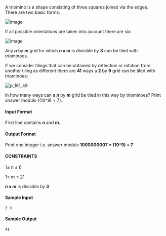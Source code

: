A triomino is a shape consisting of three squares joined via the edges. There are two basic forms:

![image](https://user-images.githubusercontent.com/28304175/47215436-0ae82380-d3bf-11e8-9945-38c2fc41879a.png)

If all possible orientations are taken into account there are six:

![image](https://user-images.githubusercontent.com/28304175/47215451-1cc9c680-d3bf-11e8-9540-f22fa3f3b4cc.png)

Any <b><i>n</i></b> by <b><i>m</i></b> grid for which <b><i>n</i> x <i>m</i></b> is divisible by <b>3</b> can be tiled with triominoes.

If we consider tilings that can be obtained by reflection or rotation from another tiling as different there are <b>41</b> ways a <b>2</b> by <b>9</b> grid can be tiled with triominoes:

![p_161_k9](https://user-images.githubusercontent.com/28304175/47215712-0e2fdf00-d3c0-11e8-804c-6b49947cc4dc.gif)

In how many ways can a  <b><i>n</i></b> by <b><i>m</i></b> grid be tiled in this way by triominoes? 
Print answer modulo ((10^9) + 7).


#### Input Format

First line contains <b><i>n</i></b> and <b><i>m</i></b>.


#### Output Format

Print one integer i.e. answer modulo <b>1000000007 = (10^9) + 7</b>

#### CONSTRAINTS
1≤ n ≤ 6

1≤ m ≤ 21

<b><i>n</i> x <i>m</i></b> is divisible by <b>3</b>

#### Sample Input 
```
2 9
```

#### Sample Output 
```
41
```
